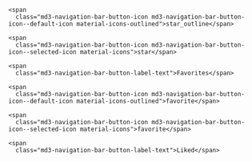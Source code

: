 <md3-navigation-bar>

  <md3-navigation-bar-button>

    <span
      class="md3-navigation-bar-button-icon md3-navigation-bar-button-icon--default-icon material-icons-outlined">star_outline</span>

    <span
      class="md3-navigation-bar-button-icon md3-navigation-bar-button-icon--selected-icon material-icons">star</span>

    <span
      class="md3-navigation-bar-button-label-text">Favorites</span>

  </md3-navigation-bar-button>

  <md3-navigation-bar-button>

    <span
      class="md3-navigation-bar-button-icon md3-navigation-bar-button-icon--default-icon material-icons-outlined">favorite</span>

    <span
      class="md3-navigation-bar-button-icon md3-navigation-bar-button-icon--selected-icon material-icons">favorite</span>

    <span
      class="md3-navigation-bar-button-label-text">Liked</span>

  </md3-navigation-bar-button>

</md3-navigation-bar>